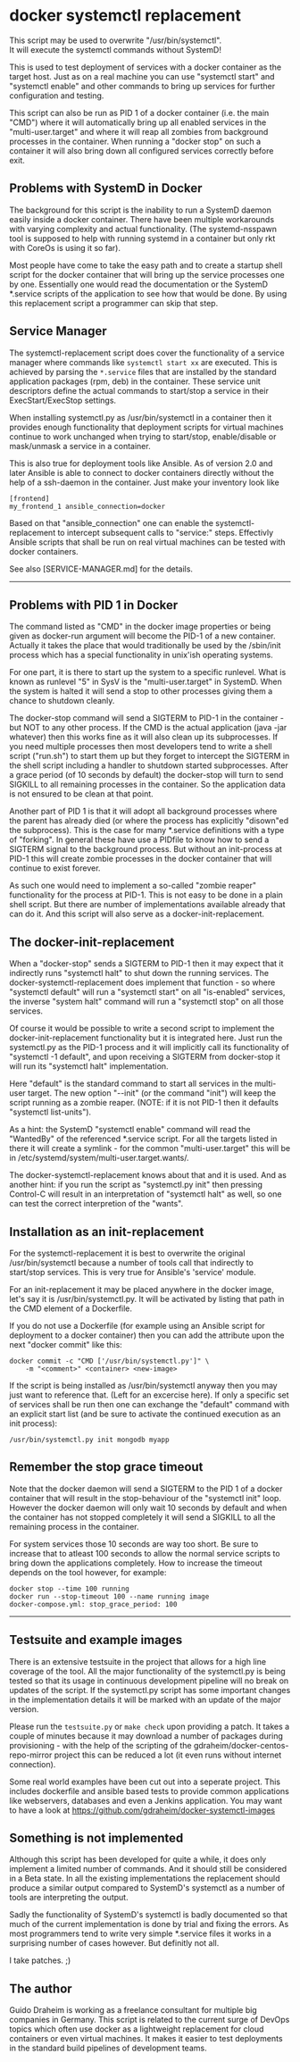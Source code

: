# docker systemctl replacement

This script may be used to overwrite "/usr/bin/systemctl".   
It will execute the systemctl commands without SystemD!

This is used to test deployment of services with a docker
container as the target host. Just as on a real machine you 
can use "systemctl start" and "systemctl enable" and other 
commands to bring up services for further configuration and 
testing.

This script can also be run as PID 1 of a docker container
(i.e. the main "CMD") where it will automatically bring up
all enabled services in the "multi-user.target" and where it 
will reap all zombies from background processes in the container.
When running a "docker stop" on such a container it will also 
bring down all configured services correctly before exit.

## Problems with SystemD in Docker

The background for this script is the inability to run a
SystemD daemon easily inside a docker container. There have
been multiple workarounds with varying complexity and actual
functionality. (The systemd-nsspawn tool is supposed to help 
with  running systemd in a container but only rkt with CoreOs 
is using it so far).

Most people have come to take the easy path and to create a
startup shell script for the docker container that will
bring up the service processes one by one. Essentially one would
read the documentation or the SystemD *.service scripts of the
application to see how that would be done. By using this
replacement script a programmer can skip that step.

## Service Manager

The systemctl-replacement script does cover the functionality
of a service manager where commands like `systemctl start xx`
are executed. This is achieved by parsing the `*.service`
files that are installed by the standard application packages 
(rpm, deb) in the container. These service unit descriptors
define the actual commands to start/stop a service in their
ExecStart/ExecStop settings.

When installing systemctl.py as /usr/bin/systemctl in a
container then it provides enough functionality that
deployment scripts for virtual machines continue to
work unchanged when trying to start/stop, enable/disable
or mask/unmask a service in a container.

This is also true for deployment tools like Ansible. As of 
version 2.0 and later Ansible is able to connect to docker 
containers directly without the help of a ssh-daemon in 
the container. Just make your inventory look like

    [frontend]
    my_frontend_1 ansible_connection=docker

Based on that "ansible_connection" one can enable the
systemctl-replacement to intercept subsequent calls
to "service:" steps. Effectivly Ansible scripts that 
shall be run on real virtual machines can be tested 
with docker containers.

See also [SERVICE-MANAGER.md] for the details.

---

## Problems with PID 1 in Docker

The command listed as "CMD" in the docker image properties
or being given as docker-run argument will become the PID-1
of a new container. Actually it takes the place that would
traditionally be used by the /sbin/init process which has
a special functionality in unix'ish operating systems.

For one part, it is there to start up the system to a
specific runlevel. What is known as runlevel "5" in SysV
is the "multi-user.target" in SystemD. When the system is
halted it will send a stop to other processes giving them
a chance to shutdown cleanly.

The docker-stop command will send a SIGTERM to PID-1 in
the container - but NOT to any other process. If the CMD
is the actual application (java -jar whatever) then this
works fine as it will also clean up its subprocesses. If
you need multiple processes then most developers tend to 
write a shell script ("run.sh") to start them up but they 
forget to intercept the SIGTERM in the shell script including
a handler to shutdown started subprocesses. After a grace
period (of 10 seconds by default) the docker-stop will
turn to send SIGKILL to all remaining processes in the
container. So the application data is not ensured to be
clean at that point.

Another part of PID 1 is that it will adopt all background
processes where the parent has already died (or where the
process has explicitly "disown"ed the subprocess). This
is the case for many *.service definitions with a type
of "forking". In general these have use a PIDfile to know
how to send a SIGTERM signal to the background process. 
But without an init-process at PID-1 this will create 
zombie processes in the docker container that will
continue to exist forever.

As such one would need to implement a so-called "zombie reaper" 
functionality for the process at PID-1. This is not easy
to be done in a plain shell script. But there are number 
of implementations available already that can do it. And 
this script will also serve as a docker-init-replacement.

## The docker-init-replacement

When a "docker-stop" sends a SIGTERM to PID-1 then it may
expect that it indirectly runs "systemctl halt" to shut
down the running services. The docker-systemctl-replacement
does implement that function - so where "systemctl default"
will run a "systemctl start" on all "is-enabled" services, 
the inverse "system halt" command will run a "systemctl stop"
on all those services.

Of course it would be possible to write a second script to
implement the docker-init-replacement functionality but it
is integrated here. Just run the systemctl.py as the PID-1
process and it will implicitly call its functionality of
"systemctl -1 default", and upon receiving a SIGTERM from
docker-stop it will run its "systemctl halt" implementation.

Here "default" is the standard command to start all services 
in the multi-user target. The new option "--init" (or the command 
"init") will keep the script running as a zombie reaper. (NOTE: 
if it is not PID-1 then it defaults "systemctl list-units").

As a hint: the SystemD "systemctl enable" command will
read the "WantedBy" of the referenced *.service script.
For all the targets listed in there it will create a
symlink - for the common "multi-user.target" this will
be in /etc/systemd/system/multi-user.target.wants/.

The docker-systemctl-replacement knows about that and
it is used. And as another hint: if you run the script
as "systemctl.py init" then pressing Control-C will result
in an interpretation of "systemctl halt" as well, so
one can test the correct interpretion of the "wants".

## Installation as an init-replacement

For the systemctl-replacement it is best to overwrite
the original /usr/bin/systemctl because a number of
tools call that indirectly to start/stop services. This
is very true for Ansible's 'service' module.

For an init-replacement it may be placed anywhere in
the docker image, let's say it is /usr/bin/systemctl.py.
It will be activated by listing that path in the CMD
element of a Dockerfile.

If you do not use a Dockerfile (for example using an
Ansible script for deployment to a docker container) 
then you can add the attribute upon the next 
"docker commit" like this:

    docker commit -c "CMD ['/usr/bin/systemctl.py']" \
        -m "<comment>" <container> <new-image>

If the script is being installed as /usr/bin/systemctl
anyway then you may just want to reference that. (Left
for an excercise here). If only a specific set of
services shall be run then one can exchange the "default"
command with an explicit start list (and be sure to 
activate the continued execution as an init process):

    /usr/bin/systemctl.py init mongodb myapp

## Remember the stop grace timeout

Note that the docker daemon will send a SIGTERM to the PID 1
of a docker container that will result in the stop-behaviour
of the "systemctl init" loop. However the docker daemon will
only wait 10 seconds by default and when the container has
not stopped completely it will send a SIGKILL to all the
remaining process in the container.

For system services those 10 seconds are way too short. Be
sure to increase that to atleast 100 seconds to allow the
normal service scripts to bring down the applications
completely. How to increase the timeout depends on the tool
however, for example:

    docker stop --time 100 running
    docker run --stop-timeout 100 --name running image
    docker-compose.yml: stop_grace_period: 100

---

## Testsuite and example images

There is an extensive testsuite in the project that allows
for a high line coverage of the tool. All the major functionality
of the systemctl.py is being tested so that its usage in 
continuous development pipeline will no break on updates of
the script. If the systemctl.py script has some important
changes in the implementation details it will be marked with
an update of the major version. 

Please run the `testsuite.py` or `make check` upon providing
a patch. It takes a couple of minutes because it may download
a number of packages during provisioning - with the help of the
scripting of the gdraheim/docker-centos-repo-mirror project this 
can be reduced a lot (it even runs without internet connection).

Some real world examples have been cut out into a seperate
project. This includes dockerfile and ansible based tests
to provide common applications like webservers, databases
and even a Jenkins application. You may want to have a look
at https://github.com/gdraheim/docker-systemctl-images

## Something is not implemented

Although this script has been developed for quite a while,
it does only implement a limited number of commands. And
it should still be considered in a Beta state. In all the
existing implementations the replacement should produce 
a similar output compared to SystemD's systemctl as a number 
of tools are interpreting the output.

Sadly the functionality of SystemD's systemctl is badly
documented so that much of the current implementation is
done by trial and fixing the errors. As most programmers
tend to write very simple *.service files it works in a
surprising number of cases however. But definitly not all.

I take patches. ;)

## The author

Guido Draheim is working as a freelance consultant for
multiple big companies in Germany. This script is related to 
the current surge of DevOps topics which often use docker 
as a lightweight replacement for cloud containers or even 
virtual machines. It makes it easier to test deployments
in the standard build pipelines of development teams.


